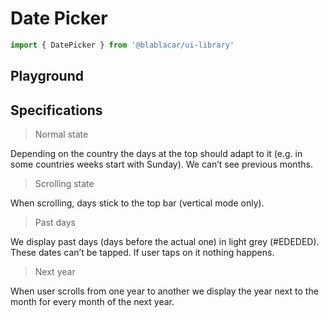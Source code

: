 # Date Picker

```js
import { DatePicker } from '@blablacar/ui-library'
```

## Playground

<!-- STORY -->

## Specifications

> Normal state

Depending on the country the days at the top should adapt to it (e.g. in some countries weeks start with Sunday).
We can’t see previous months.

> Scrolling state

When scrolling, days stick to the top bar (vertical mode only).

> Past days

We display past days (days before the actual one) in light grey (#EDEDED). These dates can’t be tapped. If user taps on it nothing happens.

> Next year

When user scrolls from one year to another we display the year next to the month for every month of the next year.
